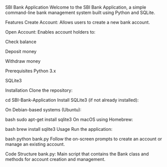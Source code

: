 SBI Bank Application
Welcome to the SBI Bank Application, a simple command-line bank management system built using Python and SQLite.

Features
Create Account: Allows users to create a new bank account.

Open Account: Enables account holders to:

Check balance

Deposit money

Withdraw money

Prerequisites
Python 3.x

SQLite3

Installation
Clone the repository:

cd SBI-Bank-Application
Install SQLite3 (if not already installed):

On Debian-based systems (Ubuntu):

bash
sudo apt-get install sqlite3
On macOS using Homebrew:

bash
brew install sqlite3
Usage
Run the application:

bash
python bank.py
Follow the on-screen prompts to create an account or manage an existing account.

Code Structure
bank.py: Main script that contains the Bank class and methods for account creation and management.

